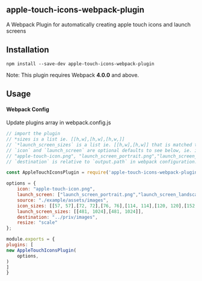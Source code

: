 ## apple-touch-icons-webpack-plugin

A Webpack Plugin for automatically creating apple touch icons and launch screens


## Installation
```
npm install --save-dev apple-touch-icons-webpack-plugin
```

Note: This plugin requires Webpack **4.0.0** and above.

## Usage

#### Webpack Config

Update plugins array in webpack.config.js

```javascript
// import the plugin
// *sizes is a list ie. [[h,w],[h,w],[h,w,]] 
// `*launch_screen_sizes` is a list ie. [[h,w],[h,w]] that is matched to the `launch_screen` option index
// `icon` and `launch_screen` are optional defaults to see below, ie. if options are null 
// "apple-touch-icon.png", "launch_screen_portrait.png","launch_screen_landscape.png" are expected to be somewhere in the path
// `destination` is relative to `output.path` in webpack configuration.

const AppleTouchIconsPlugin = require('apple-touch-icons-webpack-plugin')

options = {
    icon: "apple-touch-icon.png",
    launch_screen: ["launch_screen_portrait.png","launch_screen_landscape.png"],
    source: "./example/assets/images",
    icon_sizes: [[57, 57],[72, 72],[76, 76],[114, 114],[120, 120],[152, 152],[167, 167],[180, 180], [1024,1024]],
    launch_screen_sizes: [[481, 1024],[481, 1024]],
    destination: "../priv/images", 
    resize: "scale"
};

module.exports = {
plugins: [
new AppleTouchIconsPlugin(
    options,
)
]
}
```
